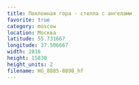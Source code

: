 ```yaml
---
title: Поклонная гора - стелла с ангелами
favorite: true
category: moscow
location: Москва
latitude: 55.731667
longitude: 37.506667
width: 2816
height: 15830
height_units: 2
filename: HG_8885-8898_hf
---
```

